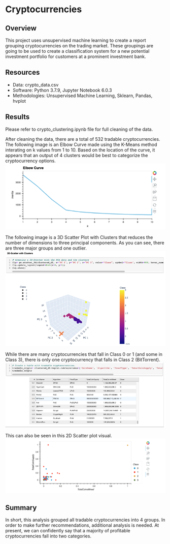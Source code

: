 # Cryptocurrencies

## Overview
This project uses unsupervised machine learning to create a report grouping cryptocurrencies on the trading market. These groupings are going to be used to create a classification system for a new potential investment portfolio for customers at a prominent investment bank.

## Resources
- Data: crypto_data.csv
- Software: Python 3.7.9, Jupyter Notebook 6.0.3
- Methodologies: Unsupervised Machine Learning, Sklearn, Pandas, hvplot

## Results
Please refer to crypto_clustering.ipynb file for full cleaning of the data.


After cleaning the data, there are a total of 532 tradable cryptocurrencies. The following image is an Elbow Curve made using the K-Means method interating on k values from 1 to 10. Based on the location of the curve, it appears that an output of 4 clusters would be best to categorize the cryptocurrency options.
![elbow](https://github.com/annietresca/Cryptocurrencies/blob/main/Resources/elbow%20curve.png)



The following image is a 3D Scatter Plot with Clusters that reduces the number of dimensions to three principal components. As you can see, there are three major groups and one outlier.
![3D](https://github.com/annietresca/Cryptocurrencies/blob/main/Resources/3D%20Scatter%20with%20Clusters.png)



While there are many cryptocurrencies that fall in Class 0 or 1 (and some in Class 3), there is only one cryptocurrency that falls in Class 2 (BitTorrent).
![tradable](https://github.com/annietresca/Cryptocurrencies/blob/main/Resources/tradable.png)


This can also be seen in this 2D Scatter plot visual.
![2D](https://github.com/annietresca/Cryptocurrencies/blob/main/Resources/2D%20Scatter.png)



## Summary
In short, this analysis grouped all tradable cryptocurrencies into 4 groups. In order to make further recommendations, additional analysis is needed. At present, we can confidently say that a majority of profitable cryptocurrencies fall into two categories. 
